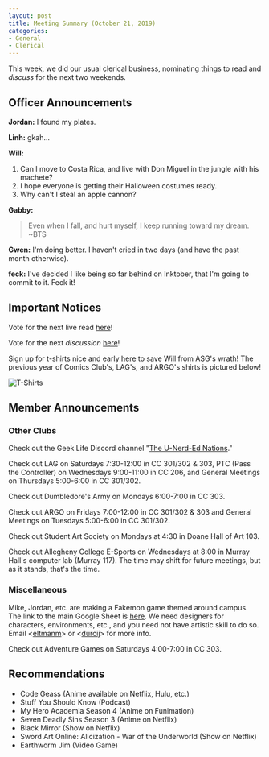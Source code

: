 ```yaml
---
layout: post
title: Meeting Summary (October 21, 2019)
categories:
- General
- Clerical
---
```


This week, we did our usual clerical business, nominating things to read and *discuss* for the next two weekends.

## Officer Announcements

**Jordan:**  I found my plates.

**Linh:**  gkah...

**Will:**

1. Can I move to Costa Rica, and live with Don Miguel in the jungle with his machete?
2. I hope everyone is getting their Halloween costumes ready.
3. Why can't I steal an apple cannon?

**Gabby:**  

> Even when I fall, and hurt myself, I keep running toward my dream.  
>~BTS

**Gwen:**  I'm doing better.  I haven't cried in two days (and have the past month otherwise).

**feck:**  I've decided I like being so far behind on Inktober, that I'm going to commit to it.  Feck it!

## Important Notices

Vote for the next live read [here](https://docs.google.com/forms/d/e/1FAIpQLSeltGNUMmgDAPMCTy1zT3F2zjJUDp2NWx2McRCWc8duH1AxDw/viewform?usp=sf_link)!

Vote for the next *discussion* [here](https://docs.google.com/forms/d/e/1FAIpQLScZtOzk-vIurZqH6zS8jP7RINqC8xvNNCT0JXW4HvE3MCFc6Q/viewform?usp=sf_link)!

Sign up for t-shirts nice and early [here](https://docs.google.com/forms/d/e/1FAIpQLScV7z0UpsXuaAsZiq4vp2tpfcicbPbnC_3hbV_u2dTerl1bZQ/viewform) to save Will from ASG's wrath!  The previous year of Comics Club's, LAG's, and ARGO's shirts is pictured below!

![T-Shirts](../../../../../../images/blog/oldshirts.jpg)

## Member Announcements

### Other Clubs

Check out the Geek Life Discord channel "[The U-Nerd-Ed Nations](https://discord.gg/bKXT3FM)."

Check out LAG on Saturdays 7:30-12:00 in CC 301/302 & 303, PTC (Pass the Controller) on Wednesdays 9:00-11:00 in CC 206, and General Meetings on Thursdays 5:00-6:00 in CC 301/302.

Check out Dumbledore's Army on Mondays 6:00-7:00 in CC 303.

Check out ARGO on Fridays 7:00-12:00 in CC 301/302 & 303 and General Meetings on Tuesdays 5:00-6:00 in CC 301/302.

Check out Student Art Society on Mondays at 4:30 in Doane Hall of Art 103.

Check out Allegheny College E-Sports on Wednesdays at 8:00 in Murray Hall's computer lab (Murray 117).  The time may shift for future meetings, but as it stands, that's the time.

### Miscellaneous

Mike, Jordan, etc. are making a Fakemon game themed around campus.  The link to the main Google Sheet is [here](https://docs.google.com/spreadsheets/d/1mO_jn8xz4hN0sAEAv0LH6S_IHrX8TrWRkwoyjccBwHI/edit).  We need designers for characters, environments, etc., and you need not have artistic skill to do so.  Email <[eltmanm](mailto:eltmanm@allegheny.edu)> or <[durcij](mailto:durcij@allegheny.edu)> for more info.

Check out Adventure Games on Saturdays 4:00-7:00 in CC 303.

## Recommendations

* Code Geass (Anime available on Netflix, Hulu, etc.)
* Stuff You Should Know (Podcast)
* My Hero Academia Season 4 (Anime on Funimation)
* Seven Deadly Sins Season 3 (Anime on Netflix)
* Black Mirror (Show on Netflix)
* Sword Art Online:  Alicization - War of the Underworld (Show on Netflix)
* Earthworm Jim (Video Game)
